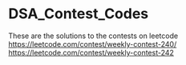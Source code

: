 # DSA_Contest_Codes
These are the solutions to the contests on leetcode
https://leetcode.com/contest/weekly-contest-240/
https://leetcode.com/contest/weekly-contest-242
